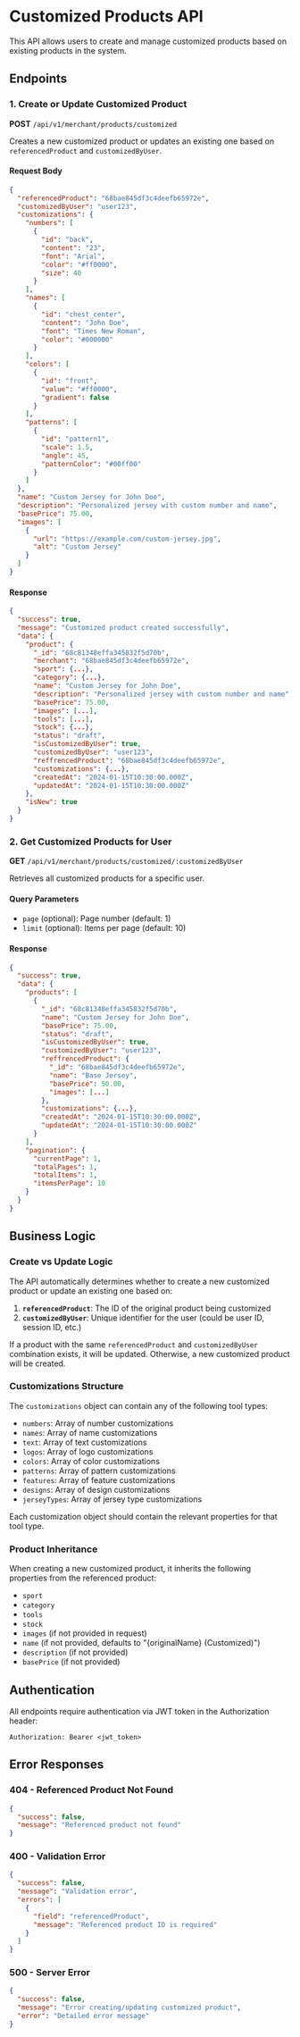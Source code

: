 # Customized Products API

This API allows users to create and manage customized products based on existing products in the system.

## Endpoints

### 1. Create or Update Customized Product

**POST** `/api/v1/merchant/products/customized`

Creates a new customized product or updates an existing one based on `referencedProduct` and `customizedByUser`.

#### Request Body

```json
{
  "referencedProduct": "68bae845df3c4deefb65972e",
  "customizedByUser": "user123",
  "customizations": {
    "numbers": [
      {
        "id": "back",
        "content": "23",
        "font": "Arial",
        "color": "#ff0000",
        "size": 40
      }
    ],
    "names": [
      {
        "id": "chest_center",
        "content": "John Doe",
        "font": "Times New Roman",
        "color": "#000000"
      }
    ],
    "colors": [
      {
        "id": "front",
        "value": "#ff0000",
        "gradient": false
      }
    ],
    "patterns": [
      {
        "id": "pattern1",
        "scale": 1.5,
        "angle": 45,
        "patternColor": "#00ff00"
      }
    ]
  },
  "name": "Custom Jersey for John Doe",
  "description": "Personalized jersey with custom number and name",
  "basePrice": 75.00,
  "images": [
    {
      "url": "https://example.com/custom-jersey.jpg",
      "alt": "Custom Jersey"
    }
  ]
}
```

#### Response

```json
{
  "success": true,
  "message": "Customized product created successfully",
  "data": {
    "product": {
      "_id": "68c81348effa345832f5d70b",
      "merchant": "68bae845df3c4deefb65972e",
      "sport": {...},
      "category": {...},
      "name": "Custom Jersey for John Doe",
      "description": "Personalized jersey with custom number and name",
      "basePrice": 75.00,
      "images": [...],
      "tools": [...],
      "stock": {...},
      "status": "draft",
      "isCustomizedByUser": true,
      "customizedByUser": "user123",
      "reffrencedProduct": "68bae845df3c4deefb65972e",
      "customizations": {...},
      "createdAt": "2024-01-15T10:30:00.000Z",
      "updatedAt": "2024-01-15T10:30:00.000Z"
    },
    "isNew": true
  }
}
```

### 2. Get Customized Products for User

**GET** `/api/v1/merchant/products/customized/:customizedByUser`

Retrieves all customized products for a specific user.

#### Query Parameters

- `page` (optional): Page number (default: 1)
- `limit` (optional): Items per page (default: 10)

#### Response

```json
{
  "success": true,
  "data": {
    "products": [
      {
        "_id": "68c81348effa345832f5d70b",
        "name": "Custom Jersey for John Doe",
        "basePrice": 75.00,
        "status": "draft",
        "isCustomizedByUser": true,
        "customizedByUser": "user123",
        "reffrencedProduct": {
          "_id": "68bae845df3c4deefb65972e",
          "name": "Base Jersey",
          "basePrice": 50.00,
          "images": [...]
        },
        "customizations": {...},
        "createdAt": "2024-01-15T10:30:00.000Z",
        "updatedAt": "2024-01-15T10:30:00.000Z"
      }
    ],
    "pagination": {
      "currentPage": 1,
      "totalPages": 1,
      "totalItems": 1,
      "itemsPerPage": 10
    }
  }
}
```

## Business Logic

### Create vs Update Logic

The API automatically determines whether to create a new customized product or update an existing one based on:

1. **`referencedProduct`**: The ID of the original product being customized
2. **`customizedByUser`**: Unique identifier for the user (could be user ID, session ID, etc.)

If a product with the same `referencedProduct` and `customizedByUser` combination exists, it will be updated. Otherwise, a new customized product will be created.

### Customizations Structure

The `customizations` object can contain any of the following tool types:

- `numbers`: Array of number customizations
- `names`: Array of name customizations  
- `text`: Array of text customizations
- `logos`: Array of logo customizations
- `colors`: Array of color customizations
- `patterns`: Array of pattern customizations
- `features`: Array of feature customizations
- `designs`: Array of design customizations
- `jerseyTypes`: Array of jersey type customizations

Each customization object should contain the relevant properties for that tool type.

### Product Inheritance

When creating a new customized product, it inherits the following properties from the referenced product:

- `sport`
- `category` 
- `tools`
- `stock`
- `images` (if not provided in request)
- `name` (if not provided, defaults to "{originalName} (Customized)")
- `description` (if not provided)
- `basePrice` (if not provided)

## Authentication

All endpoints require authentication via JWT token in the Authorization header:

```
Authorization: Bearer <jwt_token>
```

## Error Responses

### 404 - Referenced Product Not Found

```json
{
  "success": false,
  "message": "Referenced product not found"
}
```

### 400 - Validation Error

```json
{
  "success": false,
  "message": "Validation error",
  "errors": [
    {
      "field": "referencedProduct",
      "message": "Referenced product ID is required"
    }
  ]
}
```

### 500 - Server Error

```json
{
  "success": false,
  "message": "Error creating/updating customized product",
  "error": "Detailed error message"
}
```

